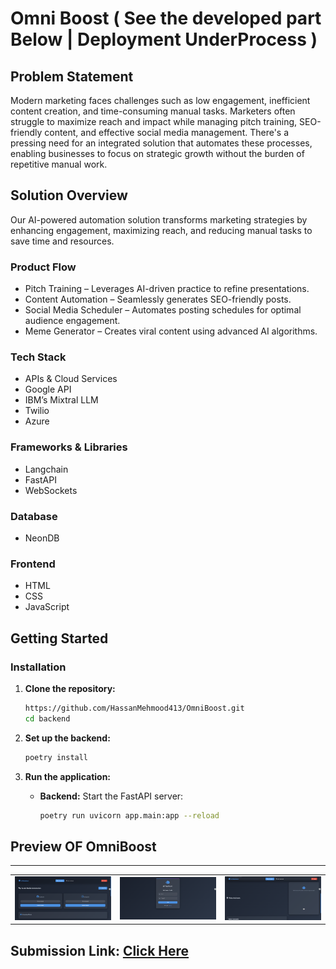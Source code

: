 # Omni Boost ( See the developed part Below | Deployment UnderProcess ) 

## Problem Statement
Modern marketing faces challenges such as low engagement, inefficient content creation, and time-consuming manual tasks. Marketers often struggle to maximize reach and impact while managing pitch training, SEO-friendly content, and effective social media management. There's a pressing need for an integrated solution that automates these processes, enabling businesses to focus on strategic growth without the burden of repetitive manual work.

## Solution Overview
Our AI-powered automation solution transforms marketing strategies by enhancing engagement, maximizing reach, and reducing manual tasks to save time and resources.

### Product Flow
- Pitch Training – Leverages AI-driven practice to refine presentations.
- Content Automation – Seamlessly generates SEO-friendly posts.
- Social Media Scheduler – Automates posting schedules for optimal audience engagement.
- Meme Generator – Creates viral content using advanced AI algorithms.
### Tech Stack
- APIs & Cloud Services
- Google API
- IBM’s Mixtral LLM
- Twilio
- Azure
### Frameworks & Libraries
- Langchain
- FastAPI
- WebSockets
### Database
- NeonDB
### Frontend
- HTML
- CSS
- JavaScript


## Getting Started

### Installation

1. **Clone the repository:**
   ```bash
   https://github.com/HassanMehmood413/OmniBoost.git
   cd backend
   ```

2. **Set up the backend:**
   ```bash
   poetry install
   ```

3. **Run the application:**
   - **Backend:** Start the FastAPI server:
     ```bash
     poetry run uvicorn app.main:app --reload
     ```
     
## Preview OF OmniBoost
--- 

<div align="center">
  <table>
    <tr>
      <td align="center"><img src="Images/dashboard.png" alt="Image 1" width="200"/></td>
      <td align="center"><img src="Images/login.png" alt="Image 2" width="200"/></td>
      <td align="center"><img src="Images/voice.png" alt="Image 3" width="200"/></td>
    </tr>
  </table>
</div>

## Submission Link: [Click Here](https://lablab.ai/event/generative-ai-hackathon-with-ibm-granite/team-x/%F0%9D%97%A2%F0%9D%97%BA%F0%9D%97%BB%F0%9D%97%B6%F0%9D%97%95%F0%9D%97%BC%F0%9D%97%BC%F0%9D%98%80%F0%9D%98%81-your-next-100m-dollar-agent)
